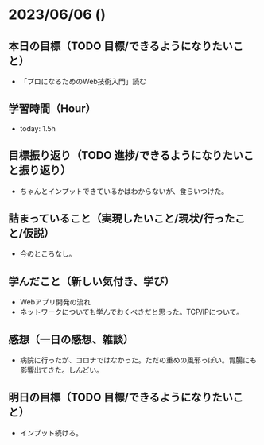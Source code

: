 # 2023/06/06 ()

## 本日の目標（TODO 目標/できるようになりたいこと）

- 「プロになるためのWeb技術入門」読む

## 学習時間（Hour）

- today: 1.5h

## 目標振り返り（TODO 進捗/できるようになりたいこと振り返り）

- ちゃんとインプットできているかはわからないが、食らいつけた。

## 詰まっていること（実現したいこと/現状/行ったこと/仮説）

- 今のところなし。

## 学んだこと（新しい気付き、学び）

- Webアプリ開発の流れ
- ネットワークについても学んでおくべきだと思った。TCP/IPについて。

## 感想（一日の感想、雑談）

- 病院に行ったが、コロナではなかった。ただの重めの風邪っぽい。胃腸にも影響出てきた。しんどい。

## 明日の目標（TODO 目標/できるようになりたいこと）

- インプット続ける。
